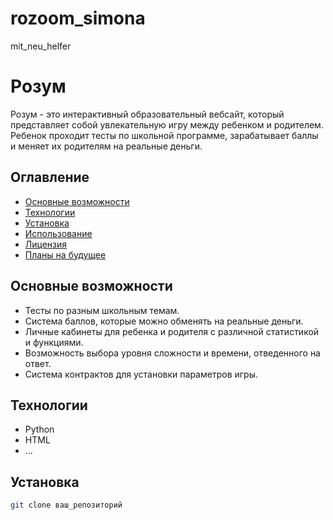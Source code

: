 # rozoom_simona
mit_neu_helfer

# Розум

Розум - это интерактивный образовательный вебсайт, который представляет собой увлекательную игру между ребенком и родителем. Ребенок проходит тесты по школьной программе, зарабатывает баллы и меняет их родителям на реальные деньги.

## Оглавление

- [Основные возможности](#основные-возможности)
- [Технологии](#технологии)
- [Установка](#установка)
- [Использование](#использование)
- [Лицензия](#лицензия)
- [Планы на будущее](#планы-на-будущее)

## Основные возможности

- Тесты по разным школьным темам.
- Система баллов, которые можно обменять на реальные деньги.
- Личные кабинеты для ребенка и родителя с различной статистикой и функциями.
- Возможность выбора уровня сложности и времени, отведенного на ответ.
- Система контрактов для установки параметров игры.

## Технологии

- Python 
- HTML
- ...

## Установка

```bash
git clone ваш_репозиторий
